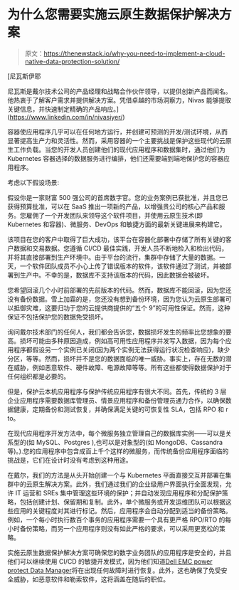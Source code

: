 # 为什么您需要实施云原生数据保护解决方案

> 原文：<https://thenewstack.io/why-you-need-to-implement-a-cloud-native-data-protection-solution/>

[](https://www.linkedin.com/in/nivasiyer/)

 [尼瓦斯伊耶

尼瓦斯是戴尔技术公司的产品经理和战略合作伙伴领导，以提供创新产品而闻名。他热衷于了解客户需求并提供解决方案。凭借卓越的市场洞察力，Nivas 能够提取关键信息，并快速制定精确的产品响应。](https://www.linkedin.com/in/nivasiyer/) [](https://www.linkedin.com/in/nivasiyer/)

容器使应用程序几乎可以在任何地方运行，并创建可预测的开发/测试环境，从而显著提高生产力和灵活性。然而，采用容器的一个主要挑战是保护这些现代的云原生工作负载。当您的开发人员创建他们的现代应用程序和数据集时，通过他们为 Kubernetes 容器选择的数据服务进行编排，他们还需要端到端地保护您的容器应用程序。

考虑以下假设场景:

假设你是一家财富 500 强公司的首席数字官。您的业务案例已获批准，并且您已获得预算批准，可以在 SaaS 推出一项新的产品，以增强贵公司的核心产品和服务。您雇佣了一个开发团队来领导这个软件项目，并使用云原生技术(即 Kubernetes 和容器)、微服务、DevOps 和敏捷方面的最新关键进展来构建它。

该项目在您的客户中取得了巨大成功，该平台在容器化部署中存储了所有关键的客户数据和交易数据。您遵循 CI/CD 最佳实践，开发人员不断地检入和检出代码，并将其直接部署到生产环境中。由于平台的流行，集群中存储了大量的数据。一天，一个软件团队成员不小心上传了错误版本的软件，该软件通过了测试，并被部署到生产中。不幸的是，数据库不支持该版本的代码，因此数据会被破坏。

您希望回滚几个小时前部署的先前版本的代码。然而，数据库不能回滚，因为您还没有备份数据。雪上加霜的是，您还没有想到备份环境，因为您认为云原生部署可以抵御灾难，这要归功于您的云提供商提供的“五个 9”的可用性保证。然而，这种保证不包括保护您的数据免受损坏。

询问戴尔技术部门的任何人，我们都会告诉您，数据损坏发生的频率比您想象的要高。损坏可能由多种原因造成，例如高可用性应用程序并发写入数据，因为每个应用程序都假设另一个实例已关闭(因为两个实例无法获得运行状况检查响应)，缺少分区，等等。然而，损坏并不是您的数据面临的唯一威胁。事实上，存在无数的潜在威胁，例如恶意软件、硬件故障、电源故障等等。所有这些都使得数据保护对于任何组织都是必要的。

但是，保护云本机应用程序与保护传统应用程序有很大不同。首先，传统的 3 层企业应用程序需要数据库管理员、情景应用程序和备份管理员通力合作，以确保数据健康，定期备份和测试恢复，并确保满足关键的可恢复性 SLA，包括 RPO 和 r to。

在现代应用程序开发方法中，每个微服务独立管理自己的数据库实例——可以是关系型的(如 MySQL、Postgres ),也可以是对象型的(如 MongoDB、Cassandra 等)。).您的应用程序中包含成百上千个这样的微服务，而传统备份应用程序面临的挑战是，它们在设计时没有考虑到这种用途。

在戴尔，我们的方法是从头开始创建一个与 Kubernetes 平面直接交互并部署在集群中的云原生解决方案。此外，我们通过我们的企业级用户界面执行全面发现，允许 IT 运营和 SREs 集中管理这些环境的保护；并自动发现应用程序和分配保护策略，包括创建计划、保留期和复制。此外，单个微服务或开发运维团队可以根据这些应用的关键程度对其进行标记。然后，应用程序会自动分配到适当的备份策略。例如，一个每小时执行数百个事务的应用程序需要一个具有更严格 RPO/RTO 的每小时备份策略，而另一个应用程序则没有如此严格的要求，可以采用更宽松的策略。

实施云原生数据保护解决方案可确保您的数字业务团队的应用程序是安全的，并且他们可以继续使用 CI/CD 的敏捷开发模式，因为他们知道[Dell EMC power protect Data Manager](http://www.delltechnologies.com/powerprotectdatamanager)将在出现任何故障时进行恢复。此外，这也确保了免受安全威胁，如恶意软件和勒索软件，这将涵盖在随后的职位。

<svg xmlns:xlink="http://www.w3.org/1999/xlink" viewBox="0 0 68 31" version="1.1"><title>Group</title> <desc>Created with Sketch.</desc></svg>